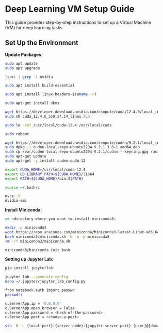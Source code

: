 # Deep Learning VM Setup Guide

This guide provides step-by-step instructions to set up a Virtual Machine (VM) for deep learning tasks.

## Set Up the Environment

**Update Packages:**
   ```sh
   sudo apt update
   sudo apt upgrade
   ```
   ```sh
   lspci | grep -i nvidia
   ```
   ```sh
   sudo apt install build-essential
   ```
   ```sh
   sudo apt install linux-headers-$(uname -r)
   ```
   ```sh
   sudo apt-get install dkms
   ```
   ```sh
   wget https://developer.download.nvidia.com/compute/cuda/12.4.0/local_installers/cuda_12.4.0_550.54.14_linux.run
   sudo sh cuda_12.4.0_550.54.14_linux.run
   ```
   ```sh
   sudo ln -snf /usr/local/cuda-12.4 /usr/local/cuda
   ```
   ```sh
   sudo reboot
   ```
   ```sh
   wget https://developer.download.nvidia.com/compute/cudnn/9.2.1/local_installers/cudnn-local-repo-ubuntu2204-9.2.1_1.0-1_amd64.deb
   sudo dpkg -i cudnn-local-repo-ubuntu2204-9.2.1_1.0-1_amd64.deb
   sudo cp /var/cudnn-local-repo-ubuntu2204-9.2.1/cudnn-*-keyring.gpg /usr/share/keyrings/
   sudo apt-get update
   sudo apt-get -y install cudnn-cuda-12
   ```
   ```sh
   export CUDA_HOME=/usr/local/cuda-12.4
   export LD_LIBRARY_PATH=${CUDA_HOME}/lib64
   export PATH=${CUDA_HOME}/bin:${PATH}
   ```
   ```sh
   source ~/.bashrc
   ```
   ```sh
   nvcc -V
   nvidia-smi
   ```

**Install Miniconda:**
   ```sh
   cd <directory-where-you-want-to-install-miniconda3>
   ```
   ```sh
   mkdir -p miniconda3
   wget https://repo.anaconda.com/miniconda/Miniconda3-latest-Linux-x86_64.sh -O miniconda3/miniconda.sh
   bash miniconda3/miniconda.sh -b -u -p miniconda3
   rm -rf miniconda3/miniconda.sh
   ```
   ```sh
   miniconda3/bin/conda init bash
   ```

**Setting up Jupyter Lab:**
   ```sh
   pip install jupyterlab
   ```
   ```sh
   jupyter lab --generate-config
   nano ~/.jupyter/jupyter_lab_config.py
   ```
   ```sh
   from notebook.auth import passwd
   passwd()
   ```
   ```sh
   c.ServerApp.ip = '0.0.0.0'
   c.ServerApp.open_browser = False
   c.ServerApp.password = <hash-of-the-password>
   c.ServerApp.port = <choose-a-port> 
   ```
   ```sh
   ssh -N -L {local-port}:{server-node}:{jupyter-server-port} {user}@{domain}
   ```
